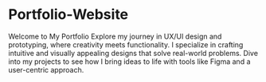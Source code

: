 # Portfolio-Website
Welcome to My Portfolio Explore my journey in UX/UI design and prototyping, where creativity meets functionality. I specialize in crafting intuitive and visually appealing designs that solve real-world problems. Dive into my projects to see how I bring ideas to life with tools like Figma and a user-centric approach.

